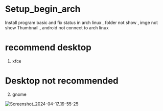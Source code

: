 # Setup_begin_arch
Install program basic and fix status in arch linux , folder not show , imge not show Thumbnail , android not connect to arch linux 
# recommend desktop
1. xfce
# Desktop not recommended
2. gnome


![Screenshot_2024-04-17_19-55-25](https://github.com/NXZ02/Setup_begin_arch/assets/109139829/fd29d4c8-fe61-4a80-a309-27fe1810732b)
